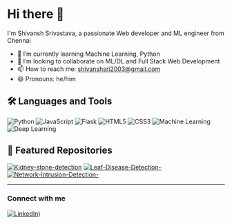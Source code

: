 # Hi there 👋

I'm Shivansh Srivastava, a passionate Web developer and ML engineer from Chennai

- 🌱 I’m currently learning Machine Learning, Python
- 👯 I’m looking to collaborate on ML/DL and Full Stack Web Development 
- 📫 How to reach me: shivanshsri2003@gmail.com
- 😄 Pronouns: he/him


## 🛠️ Languages and Tools
![Python](https://img.shields.io/badge/-Python-333333?style=flat&logo=python)
![JavaScript](https://img.shields.io/badge/-JavaScript-333333?style=flat&logo=javascript)
![Flask](https://img.shields.io/badge/Flask-000000?style=flat&logo=flask&logoColor=white)
![HTML5](https://img.shields.io/badge/HTML5-E34F26?style=flat&logo=html5&logoColor=white)
![CSS3](https://img.shields.io/badge/CSS3-1572B6?style=flat&logo=css3&logoColor=white)
![Machine Learning](https://img.shields.io/badge/Machine%20Learning-FF6F00?style=flat)
![Deep Learning](https://img.shields.io/badge/Deep%20Learning-792DE4?style=flat)


## 🚀 Featured Repositories

[![Kidney-stone-detection](https://github-readme-stats.vercel.app/api/pin/?username=Shivansh3636&repo=Kidney-stone-detection)](https://github.com/Shivansh3636/Kidney-stone-detection)
[![Leaf-Disease-Detection-](https://github-readme-stats.vercel.app/api/pin/?username=Shivansh3636&repo=Leaf-Disease-Detection-)](https://github.com/Shivansh3636/Leaf-Disease-Detection-)
[![Network-Intrusion-Detection-](https://github-readme-stats.vercel.app/api/pin/?username=Shivansh3636&repo=Network-Intrusion-Detection-)](https://github.com/Shivansh3636/Network-Intrusion-Detection-)


---

### Connect with me
[![LinkedIn](https://img.shields.io/badge/linkedin-0077B5.svg?logo=linkedin)](https://www.linkedin.com/in/shivansh-srivastava-967120235/))
